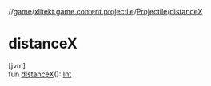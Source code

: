 //[game](../../../index.md)/[xlitekt.game.content.projectile](../index.md)/[Projectile](index.md)/[distanceX](distance-x.md)

# distanceX

[jvm]\
fun [distanceX](distance-x.md)(): [Int](https://kotlinlang.org/api/latest/jvm/stdlib/kotlin/-int/index.html)
